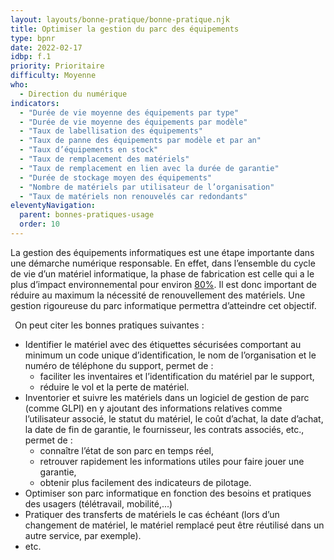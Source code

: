 ```yaml
---
layout: layouts/bonne-pratique/bonne-pratique.njk
title: Optimiser la gestion du parc des équipements
type: bpnr
date: 2022-02-17
idbp: f.1
priority: Prioritaire
difficulty: Moyenne
who:
  - Direction du numérique
indicators:
  - "Durée de vie moyenne des équipements par type"
  - "Durée de vie moyenne des équipements par modèle"
  - "Taux de labellisation des équipements"
  - "Taux de panne des équipements par modèle et par an"
  - "Taux d’équipements en stock"
  - "Taux de remplacement des matériels"
  - "Taux de remplacement en lien avec la durée de garantie"
  - "Durée de stockage moyen des équipements"
  - "Nombre de matériels par utilisateur de l’organisation"
  - "Taux de matériels non renouvelés car redondants"
eleventyNavigation:
  parent: bonnes-pratiques-usage
  order: 10
---
```


La gestion des équipements informatiques est une étape importante dans une démarche numérique responsable. En effet, dans l’ensemble du cycle de vie d’un matériel informatique, la phase de fabrication est celle qui a le plus d’impact environnemental pour environ [80%](https://www.greenit.fr/impacts-environnementaux-du-numerique-en-france/). Il est donc important de réduire au maximum la nécessité de renouvellement des matériels. Une gestion rigoureuse du parc informatique permettra d’atteindre cet objectif.

` `On peut citer les bonnes pratiques suivantes :
* Identifier le matériel avec des étiquettes sécurisées comportant au minimum un code unique d’identification, le nom de l’organisation et le numéro de téléphone du support, permet de :
  - faciliter les inventaires et l’identification du matériel par le support,
  - réduire le vol et la perte de matériel.
* Inventorier et suivre les matériels dans un logiciel de gestion de parc (comme GLPI) en y ajoutant des informations relatives comme l’utilisateur associé, le statut du matériel, le coût d’achat, la date d’achat, la date de fin de garantie, le fournisseur, les contrats associés, etc., permet de :
  - connaître l’état de son parc en temps réel,
  - retrouver rapidement les informations utiles pour faire jouer une garantie,
  - obtenir plus facilement des indicateurs de pilotage.
* Optimiser son parc informatique  en fonction des besoins et pratiques des usagers (télétravail, mobilité,...)
* Pratiquer des transferts de matériels le cas échéant (lors d’un changement de matériel, le matériel remplacé peut être réutilisé dans un autre service, par exemple).
*	etc.
